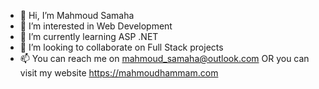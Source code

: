 - 👋 Hi, I’m Mahmoud Samaha
- 👀 I’m interested in Web Development
- 🌱 I’m currently learning ASP .NET
- 💞️ I’m looking to collaborate on Full Stack projects
- 📫 You can reach me on mahmoud_samaha@outlook.com OR you can visit my website https://mahmoudhammam.com

<!---
MahmoudSamaha93/MahmoudSamaha93 is a ✨ special ✨ repository because its `README.md` (this file) appears on your GitHub profile.
You can click the Preview link to take a look at your changes.
--->
